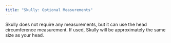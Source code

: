 ```yaml
---
title: "Skully: Optional Measurements"
---
```


<Note>
Skully does not require any measurements, but it can use the head circumference measurement. If used, Skully will be approximately the same size as your head.
</Note>
